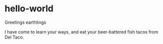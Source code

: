 # hello-world

Greetings earthlings

I have come to learn your ways, and eat your beer-battered fish tacos from Del Taco.
